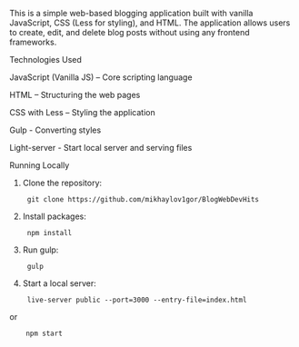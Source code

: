This is a simple web-based blogging application built with vanilla JavaScript, CSS (Less for styling), and HTML. The application allows users to create, edit, and delete blog posts without using any frontend frameworks.

Technologies Used
	
  JavaScript (Vanilla JS) – Core scripting language
	
  HTML – Structuring the web pages
	
  CSS with Less – Styling the application
	
  Gulp - Converting styles

  Light-server - Start local server and serving files

Running Locally

1. Clone the repository:

		git clone https://github.com/mikhaylov1gor/BlogWebDevHits

2. Install packages:

		npm install

3. Run gulp:

	 	gulp

5. Start a local server:

		live-server public --port=3000 --entry-file=index.html

or

		npm start
